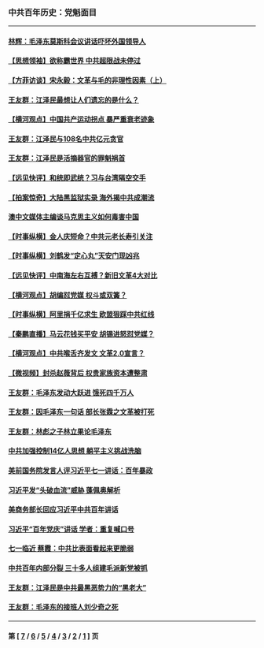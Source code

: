 ### 中共百年历史：党魁面目
---
#### [林辉：毛泽东莫斯科会议讲话吓坏外国领导人](../../pages/nf1176107/n13917931.md?05050430) 
#### [【思想领袖】欲称霸世界 中共超限战未停过](../../pages/nf1176107/n13745142.md?05050430) 
#### [【方菲访谈】宋永毅：文革与毛的非理性因素（上）](../../pages/nf1176107/n13469956.md?05050430) 
#### [王友群：江泽民最想让人们遗忘的是什么？](../../pages/nf1176107/n13408949.md?05050430) 
#### [【横河观点】中国共产运动拐点 暴严重衰老迹象](../../pages/nf1176107/n13388333.md?05050430) 
#### [王友群：江泽民与108名中共亿元贪官](../../pages/nf1176107/n13352358.md?05050430) 
#### [王友群：江泽民是活摘器官的罪魁祸首](../../pages/nf1176107/n13336903.md?05050430) 
#### [【远见快评】和统即武统？习与台湾隔空交手](../../pages/nf1176107/n13297739.md?05050430) 
#### [【拍案惊奇】大陆黑监狱实录 海外揭中共成潮流](../../pages/nf1176107/n13288853.md?05050430) 
#### [澳中文媒体主编谈马克思主义如何毒害中国](../../pages/nf1176107/n13257387.md?05050430) 
#### [【时事纵横】金人庆短命？中共元老长寿引关注](../../pages/nf1176107/n13217934.md?05050430) 
#### [【时事纵横】刘鹤发“定心丸”天安门现凶兆](../../pages/nf1176107/n13215416.md?05050430) 
#### [【远见快评】中南海左右互搏？新旧文革4大对比](../../pages/nf1176107/n13214745.md?05050430) 
#### [【横河观点】胡编怼党媒 权斗或双簧？](../../pages/nf1176107/n13210864.md?05050430) 
#### [【时事纵横】阿里捐千亿求生 欧盟狠踩中共红线](../../pages/nf1176107/n13206431.md?05050430) 
#### [【秦鹏直播】马云花钱买平安 胡锡进怒怼党媒？](../../pages/nf1176107/n13206392.md?05050430) 
#### [【横河观点】中共喉舌齐发文 文革2.0宣言？](../../pages/nf1176107/n13201248.md?05050430) 
#### [【微视频】封杀赵薇背后 权贵家族资本遭整肃](../../pages/nf1176107/n13197798.md?05050430) 
#### [王友群：毛泽东发动大跃进 饿死四千万人](../../pages/nf1176107/n13177158.md?05050430) 
#### [王友群：因毛泽东一句话 部长张霖之文革被打死](../../pages/nf1176107/n13161711.md?05050430) 
#### [王友群：林彪之子林立果论毛泽东](../../pages/nf1176107/n13128622.md?05050430) 
#### [中共加强控制14亿人思想 躺平主义挑战洗脑](../../pages/nf1176107/n13094299.md?05050430) 
#### [美前国务院发言人评习近平七一讲话：百年暴政](../../pages/nf1176107/n13066986.md?05050430) 
#### [习近平发“头破血流”威胁 蓬佩奥解析](../../pages/nf1176107/n13063604.md?05050430) 
#### [美商务部长回应习近平中共百年讲话](../../pages/nf1176107/n13062903.md?05050430) 
#### [习近平“百年党庆”讲话 学者：重复喊口号](../../pages/nf1176107/n13061411.md?05050430) 
#### [七一临近 蔡霞：中共比表面看起来更脆弱](../../pages/nf1176107/n13056418.md?05050430) 
#### [中共百年内部分裂 三十多人组建毛派新党被抓](../../pages/nf1176107/n13044023.md?05050430) 
#### [王友群：江泽民是中共最黑恶势力的“黑老大”](../../pages/nf1176107/n13022180.md?05050430) 
#### [王友群：毛泽东的接班人刘少奇之死](../../pages/nf1176107/n12991772.md?05050430) 

---
#### 第 [ [7](./7.md?05050430) / [6](./6.md?05050430) / [5](./5.md?05050430) / [4](./4.md?05050430) / [3](./3.md?05050430) / [2](./2.md?05050430) / [1](./1.md?05050430) ] 页
